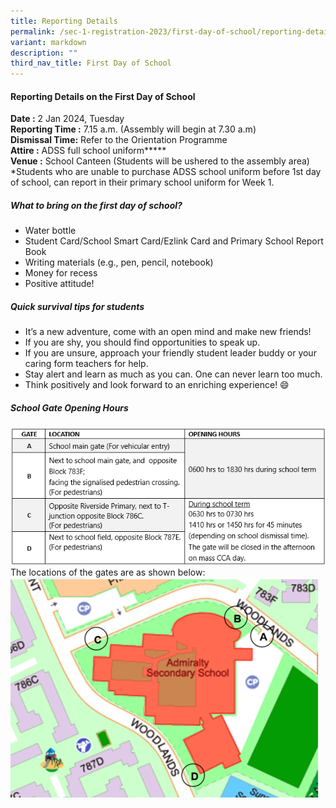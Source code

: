 ```yaml
---
title: Reporting Details
permalink: /sec-1-registration-2023/first-day-of-school/reporting-details/
variant: markdown
description: ""
third_nav_title: First Day of School
---
```

#### **Reporting Details on the First Day of School**

**Date :** 2 Jan 2024, Tuesday
<br>
**Reporting Time :** 7.15 a.m. (Assembly will begin at 7.30 a.m)
<br>
**Dismissal Time:** Refer to the Orientation Programme &nbsp;&nbsp;
<br>
**Attire :** ADSS full school uniform**\***
<br>
**Venue :** School Canteen (Students will be ushered to the assembly area)
<br>
*Students who are unable to purchase ADSS school uniform before 1st day of school, can report in their primary school uniform for Week 1.

##### **What to bring on the first day of school?**

* Water bottle
* Student Card/School Smart Card/Ezlink Card and Primary School Report Book
* Writing materials (e.g., pen, pencil, notebook)
* Money for recess
* Positive attitude!

##### **Quick survival tips for students**
* It’s a new adventure, come with an open mind and make new friends!
* If you are shy, you should find opportunities to speak up.
* If you are unsure, approach your friendly student leader buddy or your caring form teachers for help.
* Stay alert and learn as much as you can. One can never learn too much.
* Think positively and look forward to an enriching experience! 😄

##### **School Gate Opening Hours**

![ADSS School Gate Opening Hours](/images/School_Gate_Opening_Hours.png)
<br>
The locations of the gates are as shown below:
![Sch Gate Locations](/images/School_Gates_Images.png)